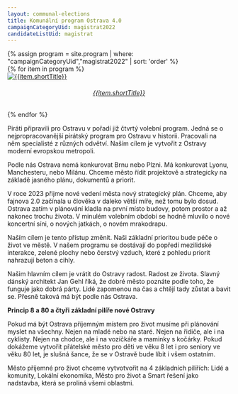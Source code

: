 ```yaml
---
layout: communal-elections
title: Komunální program Ostrava 4.0
campaignCategoryUid: magistrat2022
candidateListUid: magistrat
---
```


<section class="o-section o-section--spaceBot">
  <div class="o-section-inner">
    <div class="o-section-block">
      <div class="c-BasicPage">
        <div class="c-BasicPage-content">
          {% assign program = site.program | where: "campaignCategoryUid","magistrat2022" | sort: 'order' %}
          <div class="row small-up-3 medium-up-5 large-up-7">
            {% for item in program %}
              <div class="column column-block">
                <a href="{{ item.url | relative_url }}">
                  <img class="program-icon" src="{{ item.img | prepend: 'assets/img/' | relative_url }}" alt="{{item.shortTitle}}" />
                  <center>
                    <h6>{{item.shortTitle}}</h6>
                  </center>
                </a>
              </div>
            {% endfor %}
          </div>
        </div>
      </div>
    </div>
  </div>
</section>

Piráti připravili pro Ostravu v pořadí již čtvrtý volební program. Jedná se o nejpropracovanější pirátský program pro Ostravu v historii. Pracovali na něm specialisté z různých odvětví. Naším cílem je vytvořit z Ostravy moderní evropskou metropoli. 

Podle nás Ostrava nemá konkurovat Brnu nebo Plzni. Má konkurovat Lyonu, Manchesteru, nebo Milánu. Chceme město řídit projektově a strategicky na základě jasného plánu, dokumentů a priorit.  

V roce 2023 přijme nové vedení města nový strategický plán. Chceme, aby fajnova 2.0 začínala u člověka v daleko větší míře, než tomu bylo dosud. Ostrava zatím v plánování kladla na první místo budovy, potom prostor a až nakonec trochu života. V minulém volebním období se hodně mluvilo o nové koncertní síni, o nových jatkách, o novém mrakodrapu. 

Naším cílem je tento přístup změnit. Naši základní prioritou bude péče o život ve městě. V našem programu se dostávají do popředí mezilidské interakce, zelené plochy nebo čerstvý vzduch, které z pohledu priorit nahrazují beton a cihly.

Našim hlavním cílem je vrátit do Ostravy radost. Radost ze života. Slavný dánský architekt Jan Gehl říká, že dobré město poznáte podle toho, že funguje jako dobrá párty. Lidé zapomenou na čas a chtějí tady zůstat a bavit se. Přesně taková má být podle nás Ostrava.

**Princip 8 a 80 a čtyři základní pilíře nové Ostravy**

Pokud má být Ostrava příjemným místem pro život musíme při plánování myslet na všechny. Nejen na mladé nebo na staré. Nejen na řidiče, ale i na cyklisty. Nejen na chodce, ale i na vozíčkáře a maminky s kočárky. Pokud dokážeme vytvořit přátelské město pro děti ve věku 8 let i pro seniory ve věku 80 let, je slušná šance, že se v Ostravě bude líbit i všem ostatním.

Město příjemné pro život chceme vytvotvořit na 4 základních pilířích: Lidé a komunity, Lokální ekonomika, Město pro život a Smart řešení jako nadstavba, která se prolíná všemi oblastmi.